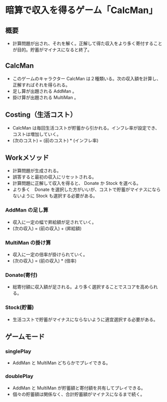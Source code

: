 # 暗算で収入を得るゲーム「CalcMan」
## 概要
- 計算問題が出され、それを解く。正解して得た収入をより多く寄付することが目的。貯蓄がマイナスになると終了。

## CalcMan
- このゲームのキャラクター CalcMan は２種類いる。次の収入額を計算し、正解すればそれを得られる。
- 足し算が出題される AddMan 。
- 掛け算が出題される MultiMan 。

## Costing（生活コスト）
- CalcMan は毎回生活コストが貯蓄から引かれる。インフレ率が設定でき、コストは増加していく。
- (次のコスト) = (前のコスト) * (インフレ率)

## Workメソッド
- 計算問題が生成される。
- 誤答すると最初の収入にリセットされる。
- 計算問題に正解して収入を得ると、 Donate か Stock を選べる。
- より多く　Donate を選択した方がいいが、コストで貯蓄がマイナスにならないように Stock も選択する必要がある。
### AddMan の足し算
- 収入に一定の幅で昇給額が足されていく。
- (次の収入) = (前の収入) + (昇給額)
### MultiMan の掛け算
- 収入に一定の倍率が掛けられていく。
- (次の収入) = (前の収入) * (倍率)
### Donate(寄付)
- 総寄付額に収入額が足される。より多く選択することでスコアを高められる。
### Stock(貯蓄)
- 生活コストで貯蓄がマイナスにならないように適宜選択する必要がある。

## ゲームモード
### singlePlay
- AddMan と MultiMan どちらかでプレイできる。
### doublePlay
- AddMan と MultiMan が貯蓄額と寄付額を共有してプレイできる。
- 個々の貯蓄額は関係なく、合計貯蓄額がマイナスになるまで続く。